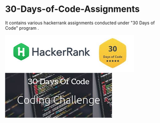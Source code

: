 # 30-Days-of-Code-Assignments
It contains various hackerrank assignments conducted under "30 Days of Code" program  . 

![GitHub Logo](https://github.com/shubhamrajput0369/30-Days-of-Code-Assignments/blob/main/30%20Days%20of%20Code.jpg)
![GitHub Logo](https://github.com/shubhamrajput0369/30-Days-of-Code-Assignments/blob/main/30%20Days%20of%20Code%20(1).jpg)
